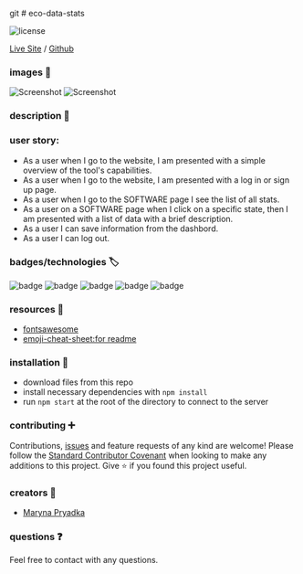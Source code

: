git # eco-data-stats

![license](https://img.shields.io/badge/MIT-License-brightgreen)

 [Live Site]() / [Github](https://github.com/MarynaPR/eco-data-stats)
### images :camera_flash:


![Screenshot](public/images/Screenshot-signup.png)
![Screenshot](public/images/Screenshot-profile.png)

### description :page_with_curl:



### user story:
- As a user when I go to the website, I am presented with a simple overview of the tool's capabilities.
- As a user when I go to the website, I am presented with a log in or sign up page. 
- As a user when I go to the SOFTWARE page I see the list of all stats.
- As a user on a SOFTWARE page when I click on a specific state, then I am presented with a list of data with a brief description.
- As a user I can save information from the dashbord.
- As a user I can log out. 


### badges/technologies :label: 

![badge](https://img.shields.io/badge/scss-brightgreen)   ![badge](https://img.shields.io/badge/Heroku-brightgreen)  ![badge](https://img.shields.io/badge/mySql2-brightgreen)  ![badge](https://img.shields.io/badge/dotEnv-brightgreen) ![badge](https://img.shields.io/badge/bcrypt-brightgreen) 

### resources :wrench: 

* [fontsawesome](https://fontawesome.com/)
* [emoji-cheat-sheet:for readme](https://github.com/ikatyang/emoji-cheat-sheet)

### installation :electric_plug:

* download files from this repo
* install necessary dependencies with `npm install`
* run `npm start` at the root of the directory to connect to the server
### contributing :heavy_plus_sign: 

Contributions, [issues](https://github.com/MarynaPR/24-chains/issues) and feature requests of any kind are welcome!   Please follow the [Standard Contributor Covenant](https://www.contributor-covenant.org/) when looking to make any additions to this project. 
Give :star: if you found this project useful. 

### creators :star2:

* [Maryna Pryadka](https://github.com/MarynaPR)

### questions :question: 
Feel free to contact with any questions.
